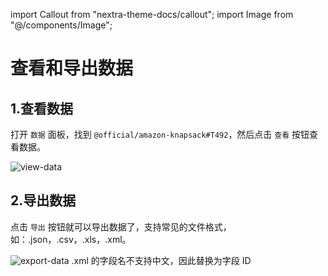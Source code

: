 import Callout from "nextra-theme-docs/callout";
import Image from "@/components/Image";

# 查看和导出数据

## 1.查看数据

打开 `数据` 面板，找到 `@official/amazon-knapsack#T492`，然后点击 `查看` 按钮查看数据。

<Image src="/screenshots/view-data.gif" alt="view-data" />

## 2.导出数据

点击 `导出` 按钮就可以导出数据了，支持常见的文件格式，如：.json，.csv，.xls，.xml。

<Image src="/screenshots/export-data.gif" alt="export-data" />

<Callout emoji="💡">
.xml 的字段名不支持中文，因此替换为字段 ID
</Callout>
